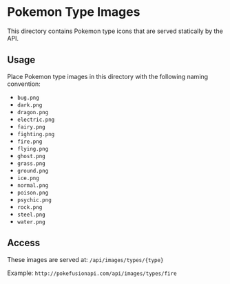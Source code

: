 # Pokemon Type Images

This directory contains Pokemon type icons that are served statically by the API.

## Usage

Place Pokemon type images in this directory with the following naming convention:

- `bug.png`
- `dark.png`
- `dragon.png`
- `electric.png`
- `fairy.png`
- `fighting.png`
- `fire.png`
- `flying.png`
- `ghost.png`
- `grass.png`
- `ground.png`
- `ice.png`
- `normal.png`
- `poison.png`
- `psychic.png`
- `rock.png`
- `steel.png`
- `water.png`

## Access

These images are served at: `/api/images/types/{type}`

Example: `http://pokefusionapi.com/api/images/types/fire`
